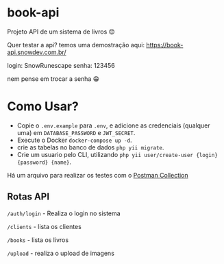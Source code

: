 # book-api

Projeto API de um sistema de livros 😊

Quer testar a api? temos uma demostração aqui: https://book-api.snowdev.com.br/

login: SnowRunescape
senha: 123456

nem pense em trocar a senha 😁

# Como Usar?

* Copie o `.env.example` para `.env`, e adicione as credenciais (qualquer uma) em `DATABASE_PASSWORD` e `JWT_SECRET`.
* Execute o Docker `docker-compose up -d`.
* crie as tabelas no banco de dados `php yii migrate`.
* Crie um usuario pelo CLI, utilizando `php yii user/create-user {login} {password} {name}`.

Há um arquivo para realizar os testes com o [Postman Collection](https://github.com/SnowRunescape/books-api/blob/master/Book-API.postman_collection)

## Rotas API

`/auth/login` - Realiza o login no sistema

`/clients` - lista os clientes

`/books` - lista os livros

`/upload` - realiza o upload de imagens
